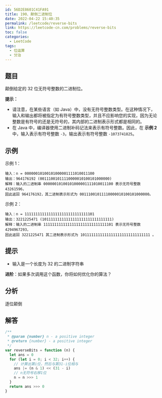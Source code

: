 ```yaml
---
id: 56D2E8601C41FA91
title: 190、颠倒二进制位
date: 2022-04-22 15:40:35
permalink: /leetcode/reverse-bits
link: https://leetcode-cn.com/problems/reverse-bits
toc: false
categories:
  - LeetCode
tags:
  - 位运算
  - 分治
---
```


<Level type='easy'/>

## 题目

颠倒给定的 32 位无符号整数的二进制位。

**提示：**

- 请注意，在某些语言（如 Java）中，没有无符号整数类型。在这种情况下，输入和输出都将被指定为有符号整数类型，并且不应影响您的实现，因为无论整数是有符号的还是无符号的，其内部的二进制表示形式都是相同的。
- 在 Java 中，编译器使用二进制补码记法来表示有符号整数。因此，在 **示例 2** 中，输入表示有符号整数 `-3`，输出表示有符号整数 `-1073741825`。

## 示例

示例 1：

```text
输入：n = 00000010100101000001111010011100
输出：964176192 (00111001011110000010100101000000)
解释：输入的二进制串 00000010100101000001111010011100 表示无符号整数 43261596，
因此返回 964176192，其二进制表示形式为 00111001011110000010100101000000。
```

示例 2：

```text
输入：n = 11111111111111111111111111111101
输出：3221225471 (10111111111111111111111111111111)
解释：输入的二进制串 11111111111111111111111111111101 表示无符号整数 4294967293，
因此返回 3221225471 其二进制表示形式为 10111111111111111111111111111111 。
```

## 提示

- 输入是一个长度为 32 的二进制字符串

**进阶**：如果多次调用这个函数，你将如何优化你的算法？

## 分析

逐位颠倒

## 解答

```javascript
/**
 * @param {number} n - a positive integer
 * @return {number} - a positive integer
 */
var reverseBits = function (n) {
  let ans = 0
  for (let i = 0; i < 32; i++) {
    // 计算出第i位，然后与第31-i位相与
    ans |= (n & 1) << (31 - i)
    // n无符号右移1位
    n = n >>> 1
  }
  return ans >>> 0
}
```
